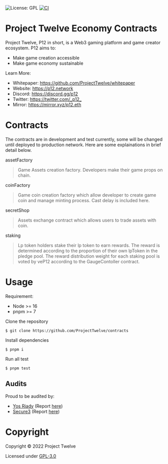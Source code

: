 ![License: GPL](https://img.shields.io/badge/license-GPLv3-blue) [![CI](https://github.com/ProjectTwelve/contracts/actions/workflows/push.yml/badge.svg)](https://github.com/ProjectTwelve/contracts/actions/workflows/push.yml/)

# Project Twelve Economy Contracts

Project Twelve, P12 in short, is a Web3 gaming platform and game creator ecosystem. P12 aims to:

- Make game creation accessible
- Make game economy sustainable

Learn More:

- Whitepaper: <https://github.com/ProjectTwelve/whitepaper>
- Website: <https://p12.network>
- Discord: <https://discord.gg/p12>
- Twitter: <https://twitter.com/_p12_>
- Mirror: <https://mirror.xyz/p12.eth>

# Contracts

The contracts are in development and test currently, some will be changed until deployed to production network. Here are some explainations in brief detail below.

assetFactory

> Game Assets creation factory. Developers make their game props on chain.

coinFactory

> Game coin creation factory which allow developer to create game coin and manage minting process. Cast delay is included here.

secretShop

> Assets exchange contract which allows users to trade assets with coin.

staking

> Lp token holders stake their lp token to earn rewards. The reward is determined according to the proportion of their own lpToken in the pledge pool. The reward distribution weight for each staking pool is voted by veP12 according to the GaugeContoller contract.

# Usage

Requirement:

- Node >= 16
- pnpm >= 7

Clone the repository

```shell
$ git clone https://github.com/ProjectTwelve/contracts
```

Install dependencies

```shell
$ pnpm i
```

Run all test

```shell
$ pnpm test
```

## Audits

Proud to be audited by:

- [Yos Riady](https://yos.io/) (Report [here](https://github.com/ProjectTwelve/contracts/blob/main/audits/2022-07-pre-audit.pdf))
- [Secure3](https://www.secure3.io/) (Report [here](https://github.com/ProjectTwelve/contracts/blob/main/audits/2022-08-secure3-audit.pdf))

# Copyright

Copyright © 2022 Project Twelve

Licensed under [GPL-3.0](LICENSE)
